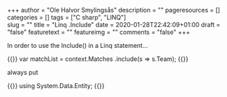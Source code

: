 +++
author = "Ole Halvor Smylingsås"
description = ""
pageresources = []
categories = []
tags = ["C sharp", "LINQ"]     
slug = ""
title = "Linq .Include"
date = 2020-01-28T22:42:09+01:00
draft = "false"
featuretext = ""
featureimg = ""
comments = "false"
+++

In order to use the Include() in a Linq statement...

{{<highlight c>}}
var matchList = context.Matches
                    .include(s => s.Team);
{{</highlight>}}

always put

{{<highlight c>}}
using System.Data.Entity;
{{</highlight>}}